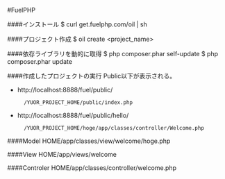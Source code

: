 #FuelPHP

####インストール
$ curl get.fuelphp.com/oil | sh

####プロジェクト作成
$ oil create <project_name>

####依存ライブラリを動的に取得
$ php composer.phar self-update
$ php composer.phar update

####作成したプロジェクトの実行
Public以下が表示される。

* http://localhost:8888/fuel/public/

		/YUOR_PROJECT_HOME/public/index.php

* http://localhost:8888/fuel/public/hello/

		/YUOR_PROJECT_HOME/hoge/app/classes/controller/Welcome.php



####Model
HOME/app/classes/view/welcome/hoge.php

####View
HOME/app/views/welcome

####Controler
HOME/app/classes/controller/welcome.php